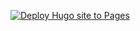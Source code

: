 [![Deploy Hugo site to Pages](https://github.com/qtekfun/qtekfun.github.com/actions/workflows/hugo.yaml/badge.svg)](https://github.com/qtekfun/qtekfun.github.com/actions/workflows/hugo.yaml)
